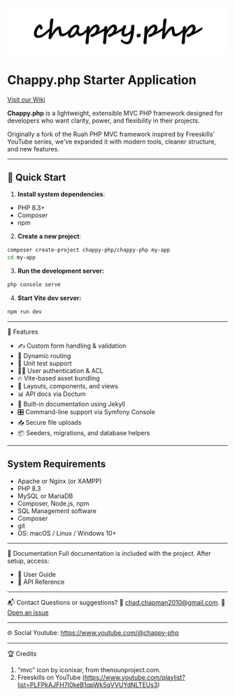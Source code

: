 <div style="text-align: center;">
  <img src="public/logo.png" alt="Chappy.php logo">
</div>

# Chappy.php Starter Application

[Visit our Wiki](https://chapmancbvcu.github.io/chappy-php-starter/)

**Chappy.php** is a lightweight, extensible MVC PHP framework designed for developers who want clarity, power, and flexibility in their projects.

Originally a fork of the Ruah PHP MVC framework inspired by Freeskills’ YouTube series, we've expanded it with modern tools, cleaner structure, and new features.

---  

## 🚀 Quick Start
1. **Install system dependencies**:
  - PHP 8.3+
  - Composer
  - npm
2. **Create a new project**:
  ```bash
  composer create-project chappy-php/chappy-php my-app
  cd my-app
  ```
3. **Run the development server:**
  ```bash
  php console serve
  ```
4. **Start Vite dev server:**
  ```bash
  npm run dev
  ```

---

🧰 Features
- ✍️ Custom form handling & validation
- 🧭 Dynamic routing
- 🧪 Unit test support
- 🧑‍💻 User authentication & ACL
- 🔥 Vite-based asset bundling
- 🧱 Layouts, components, and views
- 📊 API docs via Doctum
- 📖 Built-in documentation using Jekyll
- 🎛 Command-line support via Symfony Console
- 📥 Secure file uploads
- 📦 Seeders, migrations, and database helpers

---

## System Requirements
- Apache or Nginx (or XAMPP)
- PHP 8.3
- MySQL or MariaDB
- Composer, Node.js, npm
- SQL Management software
- Composer
- git
- OS: macOS / Linux / Windows 10+

---

📄 Documentation
Full documentation is included with the project. After setup, access:
- 📘 User Guide
- 🔧 API Reference

---

📬 Contact
Questions or suggestions? 📧 chad.chapman2010@gmail.com.
🐛 [Open an issue](https://github.com/chapmancbVCU/chappy-php-framework/issues)

---

🌐 Social
Youtube: https://www.youtube.com/@chappy-php

---

🏆 Credits
1. “mvc” icon by iconixar, from thenounproject.com.
2. Freeskills on YouTube (https://www.youtube.com/playlist?list=PLFPkAJFH7I0keB1qpWk5qVVUYdNLTEUs3)

